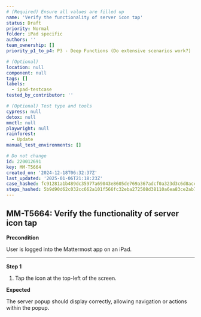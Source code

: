```yaml
---
# (Required) Ensure all values are filled up
name: 'Verify the functionality of server icon tap'
status: Draft
priority: Normal
folder: iPad specific
authors: ''
team_ownership: []
priority_p1_to_p4: P3 - Deep Functions (Do extensive scenarios work?)

# (Optional)
location: null
component: null
tags: []
labels:
  - ipad-testcase
tested_by_contributor: ''

# (Optional) Test type and tools
cypress: null
detox: null
mmctl: null
playwright: null
rainforest:
  - Update
manual_test_environments: []

# Do not change
id: 220012691
key: MM-T5664
created_on: '2024-12-18T06:32:37Z'
last_updated: '2025-01-06T21:18:23Z'
case_hashed: fc91281a1b489dc35977a69043e8605de769a367adcf0a323d3c6d8accddb956a2739cd16c7e2545b613b5aef3ab3e7a
steps_hashed: 5b9d90d62c032cc662a101f566fc32eba272508d38110a6ea83ce2ab7f2a00bace14a077a3d87d4d0bc065fb9f36fef3
---
```


<!-- (Auto-generated) Based on frontmatter's "key" and "name" -->

## MM-T5664: Verify the functionality of server icon tap

**Precondition**

User is logged into the Mattermost app on an iPad.

---

**Step 1**

1. Tap the icon at the top-left of the screen.

**Expected**

The server popup should display correctly, allowing navigation or actions within the popup.

